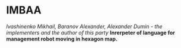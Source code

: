 # IMBAA
*Ivashinenko Mikhail, Baranov Alexander, Alexander Dumin - the implementers and the author of this party*
**Inrerpeter of language for management robot moving in hexagon map.**
